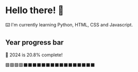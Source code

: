 # Hello there! 👋

⌨️ I'm currently learning Python, HTML, CSS and Javascript.

## Year progress bar

📅 2024 is 20.8% complete!

🟩🟩🟩🟩⬛⬛⬛⬛⬛⬛⬛⬛⬛⬛⬛⬛⬛⬛⬛⬛